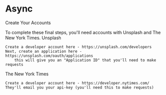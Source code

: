 # Async

Create Your Accounts

To complete these final steps, you'll need accounts with Unsplash and The New York Times.
Unsplash

    Create a developer account here - https://unsplash.com/developers
    Next, create an application here - https://unsplash.com/oauth/applications
        this will give you an "Application ID" that you'll need to make requests

The New York Times

    Create a developer account here - https://developer.nytimes.com/
    They'll email you your api-key (you'll need this to make requests)